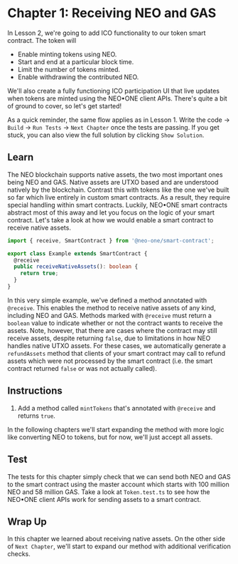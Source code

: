 # Chapter 1: Receiving NEO and GAS

In Lesson 2, we're going to add ICO functionality to our token smart contract. The token will

 - Enable minting tokens using NEO.
 - Start and end at a particular block time.
 - Limit the number of tokens minted.
 - Enable withdrawing the contributed NEO.

We'll also create a fully functioning ICO participation UI that live updates when tokens are minted using the NEO•ONE client APIs. There's quite a bit of ground to cover, so let's get started!

As a quick reminder, the same flow applies as in Lesson 1. Write the code -> `Build` -> `Run Tests` -> `Next Chapter` once the tests are passing. If you get stuck, you can also view the full solution by clicking `Show Solution`.

## Learn

The NEO blockchain supports native assets, the two most important ones being NEO and GAS. Native assets are UTXO based and are understood natively by the blockchain. Contrast this with tokens like the one we've built so far which live entirely in custom smart contracts. As a result, they require special handling within smart contracts. Luckily, NEO•ONE smart contracts abstract most of this away and let you focus on the logic of your smart contract. Let's take a look at how we would enable a smart contract to receive native assets.

```typescript
import { receive, SmartContract } from '@neo-one/smart-contract';

export class Example extends SmartContract {
  @receive
  public receiveNativeAssets(): boolean {
    return true;
  }
}
```

In this very simple example, we've defined a method annotated with `@receive`. This enables the method to receive native assets of any kind, including NEO and GAS. Methods marked with `@receive` must return a `boolean` value to indicate whether or not the contract wants to receive the assets. Note, however, that there are cases where the contract may still receive assets, despite returning `false`, due to limitations in how NEO handles native UTXO assets. For these cases, we automatically generate a `refundAssets` method that clients of your smart contract may call to refund assets which were not processed by the smart contract (i.e. the smart contract returned `false` or was not actually called).

## Instructions

  1. Add a method called `mintTokens` that's annotated with `@receive` and returns `true`.

In the following chapters we'll start expanding the method with more logic like converting NEO to tokens, but for now, we'll just accept all assets.

## Test

The tests for this chapter simply check that we can send both NEO and GAS to the smart contract using the master account which starts with 100 million NEO and 58 million GAS. Take a look at `Token.test.ts` to see how the NEO•ONE client APIs work for sending assets to a smart contract.

## Wrap Up

In this chapter we learned about receiving native assets. On the other side of `Next Chapter`, we'll start to expand our method with additional verification checks.
